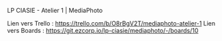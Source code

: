 LP CIASIE - Atelier 1 | MediaPhoto

Lien vers Trello : https://trello.com/b/O8rBgV2T/mediaphoto-atelier-1
Lien vers Boards : https://git.ezcorp.io/lp-ciasie/mediaphoto/-/boards/10
